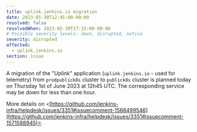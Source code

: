 ```yaml
---
title: uplink.jenkins.io migration
date: 2023-05-30T12:45:00-00:00
resolved: false
resolvedWhen: 2023-05-30T17:15:00-00:00
# Possible severity levels: down, disrupted, notice
severity: disrupted
affected:
  - uplink.jenkins.io
section: issue
---
```


<!--[Final message]

Migration completed.

[Initial message] -->
A migration of the "Uplink" application (`uplink.jenkins.io` - used for telemetry) from `prodpublick8s` cluster to `publick8s` cluster is planned today on Thursday 1st of June 2023 at 12h45 UTC.
The corresponding service may be down for less than one hour.

More details on <[https://github.com/jenkins-infra/helpdesk/issues/3351#issuecomment-1568499546](https://github.com/jenkins-infra/helpdesk/issues/3351#issuecomment-1571588945)>.
